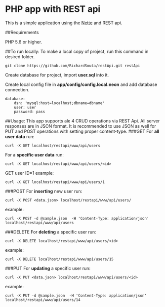 PHP app with REST api
=================

This is a simple application using the [Nette](https://nette.org) and REST api.

##Requirements


PHP 5.6 or higher.


##To run locally:
To make a local copy of project, run this command in desired folder.
```
git clone https://github.com/RichardSouta/restApi.git restApi
```
Create database for project, import **user.sql** into it.

Create local config file in **app/config/config.local.neon** and add database connection.
```
database:
    dsn: 'mysql:host=localhost;dbname=dbname'
    user: user
    password: pass
```

##Usage:
This app supports ale 4 CRUD operations via REST Api.
All server responses are in JSON format. It is recommended to use JSON as well for PUT and POST operations with setting proper content-type.
###GET
For **all user data** run:
```
curl -X GET localhost/restapi/www/api/users
```
For a **specific user data** run:
```
curl -X GET localhost/restapi/www/api/users/<id>
```
GET user ID=1 example: 
```
curl -X GET localhost/restapi/www/api/users/1
```
###POST
For **inserting** new user run:
```
curl -X POST <data.json> localhost/restapi/www/api/users/
```
example:
```
curl -X POST -d @sample.json  -H 'Content-Type: application/json' localhost/restapi/www/api/users
```
###DELETE
For **deleting** a specific user run:
```
curl -X DELETE localhost/restapi/www/api/users/<id>
```
example:
```
curl -X DELETE localhost/restapi/www/api/users/15
```
###PUT
For **updating** a specific user run:
```
curl -X PUT <data.json> localhost/restapi/www/api/users/<id>
```
example:
```
curl -X PUT -d @sample.json  -H 'Content-Type: application/json' localhost/restapi/www/api/users/14
```